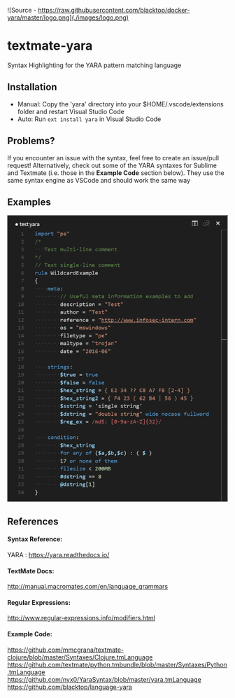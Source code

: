 ![Source - https://raw.githubusercontent.com/blacktop/docker-yara/master/logo.png](./images/logo.png)

# textmate-yara
Syntax Highlighting for the YARA pattern matching language

## Installation
* Manual: Copy the 'yara' directory into your $HOME/.vscode/extensions folder and restart Visual Studio Code
* Auto: Run `ext install yara` in Visual Studio Code

## Problems?
If you encounter an issue with the syntax, feel free to create an issue/pull request!
Alternatively, check out some of the YARA syntaxes for Sublime and Textmate (i.e. those in the <b>Example Code</b> section below).
They use the same syntax engine as VSCode and should work the same way

## Examples
![Img as of 29 June 2016](./images/29062016.PNG)

## References
#### Syntax Reference:<br>
YARA : https://yara.readthedocs.io/

#### TextMate Docs:<br>
http://manual.macromates.com/en/language_grammars

#### Regular Expressions:<br>
http://www.regular-expressions.info/modifiers.html

#### Example Code:<br>
https://github.com/mmcgrana/textmate-clojure/blob/master/Syntaxes/Clojure.tmLanguage
https://github.com/textmate/python.tmbundle/blob/master/Syntaxes/Python.tmLanguage
https://github.com/nyx0/YaraSyntax/blob/master/yara.tmLanguage
https://github.com/blacktop/language-yara
